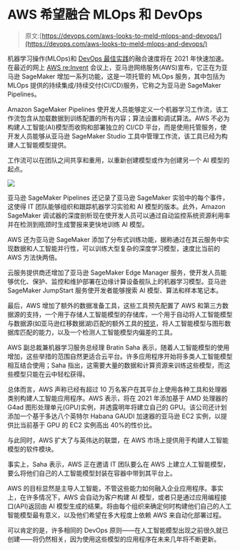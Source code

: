 # AWS 希望融合 MLOps 和 DevOps

> 原文:[https://devops.com/aws-looks-to-meld-mlops-and-devops/](https://devops.com/aws-looks-to-meld-mlops-and-devops/)

机器学习操作(MLOps)和 [DevOps 最佳实践](https://devops.com/?s=DevOps%20best%20practices)的融合速度将在 2021 年快速加速。在最近的网上 [AWS re:Invent](https://reinvent.awsevents.com/) 会议上，亚马逊网络服务(AWS)宣布，它正在为亚马逊 SageMaker 增加一系列功能，这是一项托管的 MLOps 服务，其中包括为 MLOps 提供的持续集成/持续交付(CI/CD)服务，它称之为亚马逊 SageMaker Pipelines。

Amazon SageMaker Pipelines 使开发人员能够定义一个机器学习工作流，该工作流包含从加载数据到训练配置的所有内容；算法设置和调试算法。AWS 不必为构建人工智能(AI)模型而收购和部署独立的 CI/CD 平台，而是使用托管服务，使开发人员能够从亚马逊 SageMaker Studio 工具中管理工作流，该工具已经为构建人工智能模型提供。

工作流可以在团队之间共享和重用，以重新创建模型或作为创建另一个 AI 模型的起点。

![](../Images/b6f7bfebee14dd2f6a1a6f6539e63e0a.png)

亚马逊 SageMaker Pipelines 还记录了亚马逊 SageMaker 实验中的每个事件，这使得 IT 团队能够组织和跟踪机器学习实验和 AI 模型的版本。此外，Amazon SageMaker 调试器的深度剖析现在使开发人员可以通过自动监控系统资源利用率并在检测到瓶颈时生成警报来更快地训练 AI 模型。

AWS 还为亚马逊 SageMaker 添加了分布式训练功能，据称通过在其云服务中实现数据和人工智能并行性，可以训练大型复杂的深度学习模型，速度比当前的 AWS 方法快两倍。

云服务提供商还增加了亚马逊 SageMaker Edge Manager 服务，使开发人员能够优化、保护、监控和维护部署在边缘计算设备舰队上的机器学习模型。亚马逊 SageMaker JumpStart 服务使开发者能够搜索 AI 模型、算法和样本笔记本。

最后，AWS 增加了额外的数据准备工具，这些工具预先配置了 AWS 和第三方数据源的支持，一个用于存储人工智能模型的存储库，一个用于自动将人工智能模型与数据源(如亚马逊红移数据湖)匹配的额外工具的[预览](https://aws.amazon.com/blogs/big-data/bringing-machine-learning-to-more-builders-through-databases-and-analytics-services/)，将人工智能模型与图形数据库匹配的能力，以及一个检测人工智能模型内偏差的工具。

AWS 副总裁兼机器学习服务总经理 Bratin Saha 表示，随着人工智能模型的使用增加，这些举措的范围自然更适合云平台。许多应用程序开始将多类人工智能模型相互结合使用；Saha 指出，这需要大量的数据和计算资源来训练这些模型，而这些模型只能在云中轻松获得。

总体而言，AWS 声称已经有超过 10 万名客户在其平台上使用各种工具和处理器类别构建人工智能应用程序。AWS 表示，将在 2021 年添加基于 AMD 处理器的 G4ad 图形处理单元(GPU)实例，并透露明年将建立自己的 GPU。该公司还计划添加一个基于多达八个英特尔 Habana GAUDI 加速器的亚马逊 EC2 实例，以提供比当前基于 GPU 的 EC2 实例高出 40%的性价比。

与此同时，AWS 扩大了与英伟达的联盟，在 AWS 市场上提供用于构建人工智能模型的软件模块。

事实上，Saha 表示，AWS 正在邀请 IT 团队要么在 AWS 上建立人工智能模型，要么将他们自己的人工智能模型封装在容器中带到其平台上。

AWS 的目标显然是主导人工智能，不管这些能力如何融入企业应用程序。事实上，在许多情况下，AWS 会自动为客户构建 AI 模型，或者只是通过应用编程接口(API)返回由 AI 模型生成的结果。将由每个组织来确定何时构建他们自己的人工智能模型最有意义，以及他们希望在多大程度上依赖 AWS 来自动化部署过程。

可以肯定的是，许多相同的 DevOps 原则——在人工智能模型出现之前很久就已创建——将仍然相关，因为使用这些模型的应用程序在未来几年将不断更新。